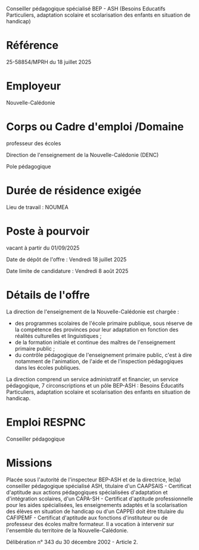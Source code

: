 
Conseiller pédagogique spécialisé BEP - ASH (Besoins Educatifs Particuliers, adaptation scolaire et scolarisation des enfants en situation de handicap)

# Référence

25-58854/MPRH du 18 juillet 2025

# Employeur

Nouvelle-Calédonie

# Corps ou Cadre d'emploi /Domaine

professeur des écoles

Direction de l'enseignement de la Nouvelle-Calédonie (DENC)

Pole pédagogique

# Durée de résidence exigée

Lieu de travail : NOUMEA

# Poste à pourvoir

vacant à partir du 01/09/2025

Date de dépôt de l'offre : Vendredi 18 juillet 2025

Date limite de candidature : Vendredi 8 août 2025

# Détails de l'offre

La direction de l'enseignement de la Nouvelle-Calédonie est chargée :

- des programmes scolaires de l'école primaire publique, sous réserve de la compétence des provinces pour leur adaptation en fonction des réalités culturelles et linguistiques ;
- de la formation initiale et continue des maîtres de l'enseignement primaire public ;
- du contrôle pédagogique de l'enseignement primaire public, c'est à dire notamment de l'animation, de l'aide et de l'inspection pédagogiques dans les écoles publiques.

La direction comprend un service administratif et financier, un service pédagogique, 7 circonscriptions et un pôle BEP-ASH : Besoins Éducatifs Particuliers, adaptation scolaire et scolarisation des enfants en situation de handicap.

# Emploi RESPNC

Conseiller pédagogique

# Missions

Placée sous l'autorité de l'inspecteur BEP-ASH et de la directrice, le(la) conseiller pédagogique spécialisé ASH, titulaire d'un CAAPSAIS - Certificat d'aptitude aux actions pédagogiques spécialisées d'adaptation et d'intégration scolaires, d'un CAPA-SH - Certificat d'aptitude professionnelle pour les aides spécialisées, les enseignements adaptés et la scolarisation des élèves en situation de handicap ou d'un CAPPEI doit être titulaire du CAFIPEMF - Certificat d'aptitude aux fonctions d'instituteur ou de professeur des écoles maître formateur. Il a vocation à intervenir sur l'ensemble du territoire de la Nouvelle-Calédonie.

Délibération n° 343 du 30 décembre 2002 - Article 2.

